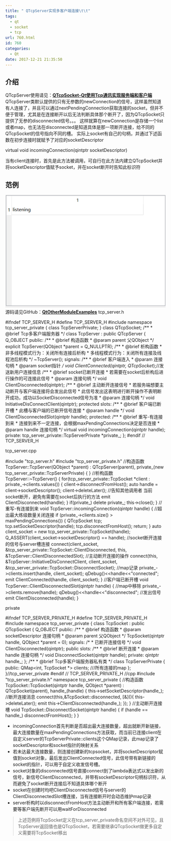 ```yaml
---
title: " QTcpServer实现多客户端连接\t\t"
tags:
  - qt
  - socket
  - tcp
url: 760.html
id: 760
categories:
  - Qt
date: 2017-12-21 21:35:50
---
```


介绍
--

QTcpServer使用请见：[**QTcpSocket-Qt使用Tcp通讯实现服务端和客户端**](http://techieliang.com/2017/12/530/) QTcpServer类默认提供的只有无参数的newConnection的信号，这样虽然知道有人连接了，并且可以通过nextPendingConnection获取连接的socket，但并不便于管理，尤其是在连接断开以后无法判断具体那个断开了，因为QTcpSocket只提供了无参的disconnected信号。。。 这样就算在newConnection是存储一个list或者map，也无法在disconnected是知道具体是那一项断开连接，给不同的QTcpSocket的信号指向不同的槽。 实际上socket有自己的句柄，并通过下述函数在初步连接时就赋予了对应的socketDescriptor

virtual void incomingConnection(qintptr socketDescriptor)

当有client连接时，首先是此方法被调用，可自行在此方法内建立QTcpSocket并将socketDescriptor值赋予socket，并在socket断开时告知此标识符

范例
--

![gif](https://github.com/TechieL/MyBlogPictureBackup/raw/master/%E5%9B%BE%E7%89%87/%E6%96%87%E7%AB%A0%E5%9B%BE%E7%89%87/QTcpServer%E5%AE%9E%E7%8E%B0%E5%A4%9A%E5%AE%A2%E6%88%B7%E7%AB%AF%E8%BF%9E%E6%8E%A5/gif.gif) 源码请见GitHub：**[QtOtherModuleExamples](https://github.com/TechieL/QtOtherModuleExamples)** tcp_server.h

#ifndef TCP\_SERVER\_H
#define TCP\_SERVER\_H
#include <QTcpServer>
namespace tcp\_server\_private {
    class TcpServerPrivate;
}
class QTcpSocket;
/\*\*
 \* @brief Tcp多客户端服务器
 */
class TcpServer : public QTcpServer {
    Q_OBJECT
public:
    /\*\*
     \* @brief 构造函数
     \* @param parent 父QObject
     */
    explicit TcpServer(QObject *parent = Q_NULLPTR);
    /\*\*
     \* @brief 析构函数
     \*    非多线程模式行为：关闭所有连接后析构
     \*    多线程模式行为：关闭所有连接及线程池后析构
     */
    ~TcpServer();
signals:
    /\*\*
     \* @brief 客户端连入
     \* @param 连接句柄
     \* @param socket指针
     */
    void ClientConnected(qintptr, QTcpSocket*);//发送新用户连接信息
    /\*\*
     \* @brief socket已断开连接
     \*   若需要在socket后析构后进行操作的可连接此信号
     \* @param 连接句柄
     */
    void ClientDisconnected(qintptr);
    /\*\*
     \* @brief 主动断开连接信号
     \*   若服务端想要主动断开与客户端连接将会发出此信号
     \*   此信号发出这表明进行断开操作不表明断开成功，成功以SocketDisconnected信号为准
     \* @param 连接句柄
     */
    void InitiativeDisConnectClient(qintptr);
protected slots:
    /\*\*
     \* @brief 客户端已断开槽
     \*   此槽与客户端的已断开信号连接
     \* @param handle
     */
    void ClientDisconnectedSlot(qintptr handle);
protected:
    /\*\*
     \* @brief 重写-有连接到来
     \*    连接到来不一定连接，会根据maxPendingConnections决定是否连接
     \* @param handle 连接句柄
     */
    virtual void incomingConnection(qintptr handle);
private:
    tcp\_server\_private::TcpServerPrivate *private_;
};
#endif // TCP\_SERVER\_H

tcp_server.cpp

#include "tcp_server.h"
#include "tcp\_server\_private.h"
//构造函数
TcpServer::TcpServer(QObject *parent)
    : QTcpServer(parent),
      private_(new tcp\_server\_private::TcpServerPrivate) {
}
//析构函数
TcpServer::~TcpServer() {
    for(tcp\_server\_private::TcpSocket *client : private_->clients.values()) {
        client->disconnectFromHost();
        auto handle = client->socketDescriptor();
        client->deleteLater();
        //告知其他调用者 当前socket断开，避免有需要在socket后执行的方法
        emit ClientDisconnected(handle);
    }
    if(private_)
        delete private_;
    this->close();
}
//重写-有连接到来
void TcpServer::incomingConnection(qintptr handle) {
    //超出最大练级数量关闭连接
    if (private_->clients.size() > maxPendingConnections()) {
        QTcpSocket tcp;
        tcp.setSocketDescriptor(handle);
        tcp.disconnectFromHost();
        return;
    }
    auto client\_socket = new tcp\_server_private::TcpSocket(handle);
    Q\_ASSERT(client\_socket->socketDescriptor() == handle);
    //socket断开连接的信号与server槽连接
    connect(client_socket,
            &tcp\_server\_private::TcpSocket::ClientDisconnected,
            this,
            &TcpServer::ClientDisconnectedSlot);
    //主动断开连接的操作
    connect(this,
            &TcpServer::InitiativeDisConnectClient,
            client_socket,
            &tcp\_server\_private::TcpSocket::DisconnectSocket);
    //map记录
    private_->clients.insert(handle, client_socket);
    qDebug()<<handle<<"connected";
    emit ClientConnected(handle, client_socket);
}
//客户端已断开槽
void TcpServer::ClientDisconnectedSlot(qintptr handle) {
    //map中移除
    private_->clients.remove(handle);
    qDebug()<<handle<<"disconnected";
    //发出信号
    emit ClientDisconnected(handle);
}

private

#ifndef TCP\_SERVER\_PRIVATE_H
#define TCP\_SERVER\_PRIVATE_H
#include <QTcpSocket>
namespace tcp\_server\_private {
class TcpSocket : public QTcpSocket {
    Q_OBJECT
public:
    /\*\*
     \* @brief 构造函数
     \* @param socketDescriptor 连接句柄
     \* @param parent 父QObject
     */
    TcpSocket(qintptr handle, QObject *parent = 0);
signals:
    /\*
     \* 已断开连接信号
     */
    void ClientDisconnected(qintptr);
public slots:
    /\*\*
     \* @brief 断开连接
     \* @param handle 连接句柄
     */
    void DisconnectSocket(qintptr handle);
private:
    qintptr handle_;
};
/\*\*
 \* @brief Tcp多客户端服务器私有类
 */
class TcpServerPrivate {
public:
    QMap<int, TcpSocket *> clients; ///所有连接的map
};
}//tcp\_server\_private
#endif // TCP\_SERVER\_PRIVATE_H
//cpp
#include "tcp\_server\_private.h"
namespace tcp\_server\_private {
//构造函数
TcpSocket::TcpSocket(qintptr handle, QObject *parent)
    : QTcpSocket(parent), handle_(handle) {
    this->setSocketDescriptor(handle_);
    //断开连接消息
    connect(this,&TcpSocket::disconnected,
            \[&\](){
        this->deleteLater();
        emit this->ClientDisconnected(handle_);
    });
}
//主动断开连接槽
void TcpSocket::DisconnectSocket(qintptr handle) {
    if (handle == handle_)
        disconnectFromHost();
}
}

*   incomingConnection首先判断是否超出最大连接数量，超出就断开新链接，最大连接数量在maxPendingConnections方法获取，而当前已连接client在自定义server的TcpServerPrivate::clients这个QMap记录，此map记录了socketDescriptor和socket指针的映射关系
*   若未达最大连接数量，则连接创建新的tcpsocket，并将socketDescriptor赋值到socket对象，最后发出ClientConnected信号，此信号带有新链接的socket的指针，可以用于自定义收发信号槽。
*   socket对象的disconnected信号直接connect到了lambda表达式以发出新的信号，新信号ClientDisconnected，并带有socketDescriptor句柄标识符，从而避免了socket断开连接后不知道具体哪个断开
*   socket在创建时均吧ClientDisconnected信号与server的ClientDisconnectedSlot槽连接，当有连接断开时会动态维护map记录
*   server析构时以disconnectFromHost方法主动断开和所有客户端连接，若需要等客户端先断开可以用waitForDisconnected

> 上述范例将TcpSocket定义在tcp\_server\_private命名空间不对外可见，且TcpServer返回值也是QTcpSocket，若需要继承QTcpSocket做更多自定义需要将TcpSocket移出